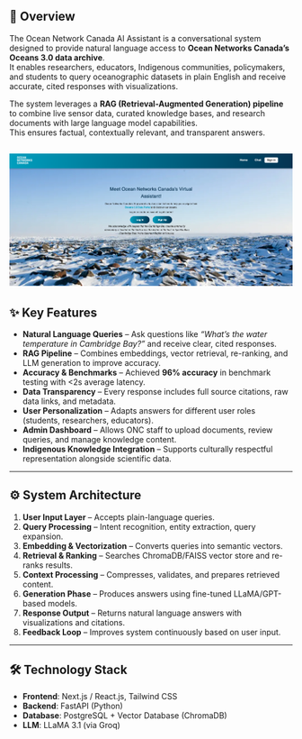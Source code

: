 
## 📌 Overview
The Ocean Network Canada AI Assistant is a conversational system designed to provide natural language access to **Ocean Networks Canada’s Oceans 3.0 data archive**.  
It enables researchers, educators, Indigenous communities, policymakers, and students to query oceanographic datasets in plain English and receive accurate, cited responses with visualizations.

The system leverages a **RAG (Retrieval-Augmented Generation) pipeline** to combine live sensor data, curated knowledge bases, and research documents with large language model capabilities.  
This ensures factual, contextually relevant, and transparent answers.

![1](/screenshots/1.png)
---

## ✨ Key Features
- **Natural Language Queries** – Ask questions like *“What’s the water temperature in Cambridge Bay?”* and receive clear, cited responses.  
- **RAG Pipeline** – Combines embeddings, vector retrieval, re-ranking, and LLM generation to improve accuracy.  
- **Accuracy & Benchmarks** – Achieved **96% accuracy** in benchmark testing with <2s average latency.  
- **Data Transparency** – Every response includes full source citations, raw data links, and metadata.  
- **User Personalization** – Adapts answers for different user roles (students, researchers, educators).  
- **Admin Dashboard** – Allows ONC staff to upload documents, review queries, and manage knowledge content.  
- **Indigenous Knowledge Integration** – Supports culturally respectful representation alongside scientific data.

---

## ⚙️ System Architecture
1. **User Input Layer** – Accepts plain-language queries.  
2. **Query Processing** – Intent recognition, entity extraction, query expansion.  
3. **Embedding & Vectorization** – Converts queries into semantic vectors.  
4. **Retrieval & Ranking** – Searches ChromaDB/FAISS vector store and re-ranks results.  
5. **Context Processing** – Compresses, validates, and prepares retrieved content.  
6. **Generation Phase** – Produces answers using fine-tuned LLaMA/GPT-based models.  
7. **Response Output** – Returns natural language answers with visualizations and citations.  
8. **Feedback Loop** – Improves system continuously based on user input.

---

## 🛠️ Technology Stack
- **Frontend**: Next.js / React.js, Tailwind CSS  
- **Backend**: FastAPI (Python)  
- **Database**: PostgreSQL + Vector Database (ChromaDB)  
- **LLM**: LLaMA 3.1 (via Groq)  